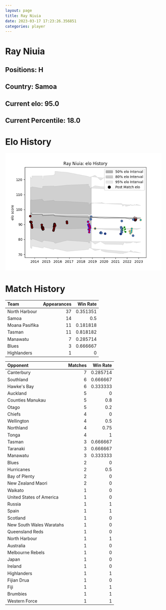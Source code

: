 ```yaml
---  
layout: page  
title: Ray Niuia  
date: 2023-03-17 17:23:26.356851  
categories: player  
---
```

# Ray Niuia

## Positions: H

## Country: Samoa

## Current elo: 95.0

## Current Percentile: 18.0

# Elo History


![elo history](history_RayNiuia.png)
# Match History


| Team           |   Appearances |   Win Rate |
|:---------------|--------------:|-----------:|
| North Harbour  |            37 |   0.351351 |
| Samoa          |            14 |   0.5      |
| Moana Pasifika |            11 |   0.181818 |
| Tasman         |            11 |   0.818182 |
| Manawatu       |             7 |   0.285714 |
| Blues          |             3 |   0.666667 |
| Highlanders    |             1 |   0        |

| Opponent                 |   Matches |   Win Rate |
|:-------------------------|----------:|-----------:|
| Canterbury               |         7 |   0.285714 |
| Southland                |         6 |   0.666667 |
| Hawke's Bay              |         6 |   0.333333 |
| Auckland                 |         5 |   0        |
| Counties Manukau         |         5 |   0.8      |
| Otago                    |         5 |   0.2      |
| Chiefs                   |         4 |   0        |
| Wellington               |         4 |   0.5      |
| Northland                |         4 |   0.75     |
| Tonga                    |         4 |   1        |
| Tasman                   |         3 |   0.666667 |
| Taranaki                 |         3 |   0.666667 |
| Manawatu                 |         3 |   0.333333 |
| Blues                    |         2 |   0        |
| Hurricanes               |         2 |   0.5      |
| Bay of Plenty            |         2 |   0        |
| New Zealand Maori        |         2 |   0        |
| Waikato                  |         1 |   0        |
| United States of America |         1 |   0        |
| Russia                   |         1 |   1        |
| Spain                    |         1 |   1        |
| Scotland                 |         1 |   0        |
| New South Wales Waratahs |         1 |   0        |
| Queensland Reds          |         1 |   0        |
| North Harbour            |         1 |   1        |
| Australia                |         1 |   0        |
| Melbourne Rebels         |         1 |   0        |
| Japan                    |         1 |   0        |
| Ireland                  |         1 |   0        |
| Highlanders              |         1 |   1        |
| Fijian Drua              |         1 |   0        |
| Fiji                     |         1 |   1        |
| Brumbies                 |         1 |   1        |
| Western Force            |         1 |   1        |